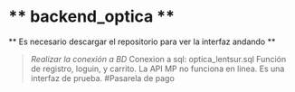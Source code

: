 # ** backend_optica ** 
** Es necesario descargar el repositorio para ver la interfaz andando **
> *Realizar la conexión a BD*
Conexion a sql: optica_lentsur.sql
> Función de registro, loguin, y carrito.
La API MP no funciona en linea. Es una interfaz de prueba.
#Pasarela de pago
